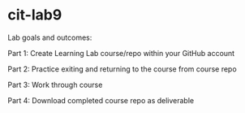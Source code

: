 # cit-lab9

Lab goals and outcomes:


Part 1: Create Learning Lab course/repo within your GitHub account


Part 2: Practice exiting and returning to the course from course repo


Part 3: Work through course


Part 4: Download completed course repo as deliverable
